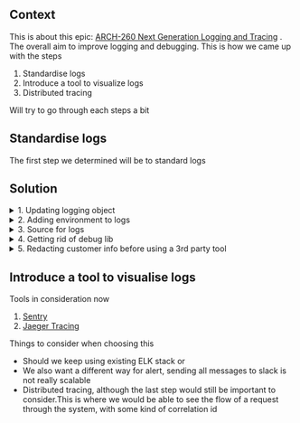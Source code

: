 
## Context

This is about this epic: [ARCH-260 Next Generation Logging and Tracing](https://comtravo.atlassian.net/browse/ARCH-260) .
The overall aim to improve logging and debugging.
This is how we came up with the steps
1. Standardise logs
2. Introduce a tool to visualize logs
3. Distributed tracing

Will try to go through each steps a bit

## Standardise logs
The first step we determined will be to standard logs


## Solution

<details>
  <summary>1. Updating logging object</summary>
  
  This could be what I think would be helpful object
Response Error Object

```ts
{
  application: string,
  statusCode: number,
  message: string,
  level:  'info' | 'error' | 'warn' ,
  environment: 'prod',
  request: {
    url:  string,
    headers: {}
  },
  response: {
    statusCode: number,
    message: string,
    headers: {}
  },
  responseTime: string
}
```

Info log

```ts
{
  application: string,
  message: string,
  level:  'info',
  environment: 'prod'
}
```

Error log

```ts
{
  application: string,
  message: string,
  level:  'error',
  environment: 'prod'
}
```

Heres an example of what the change could look like
<img width="1635" alt="unauthorized_error" src="https://user-images.githubusercontent.com/75316673/127314808-a404b677-204a-4556-9f90-722b358e1500.png">

We checked out replacing `bunyan` with `pinojs` for this.You can check out this https://github.com/comtravo/ct-backend/pull/11487
</details>

<details>
  <summary>2. Adding environment to logs</summary>
  
  Currently we index logs by environment, this means we have different sources for different environments.This also means it makes it difficult to change sources.If we add environment to logs and index together, we could easily switch logs from the logs itself
</details>

<details>
  <summary>3. Source for logs</summary>
  
  For alignment and ease, we could still keep using elasticserahc as our source for different tool
</details>

<details>
  <summary>4. Getting rid of debug lib</summary>
  
  Currently we use a package called `debug`, which allows us to add a env variable `DEBUG: *` and once this is set these log are used for debugging lambdas and services.
  
  We could instead make use [pino-debug](https://github.com/pinojs/pino-debug). This would allow us make use of the same library and make use of the same library like `logger.debug()`
</details>

<details>
  <summary>5. Redacting customer info before using a 3rd party tool</summary>
  
  Currently when swagger validation fails it logs the entire object that failed. This also includes stuff like `booking. guest_travelers` and `booking.booker` which has all info like email and phone number
</details>

## Introduce a tool to visualise logs
Tools in consideration now
1. [Sentry](https://sentry.io/welcome/)
2. [Jaeger Tracing](https://www.jaegertracing.io/)

Things to consider when choosing this
- Should we keep using existing ELK stack or 
- We also want a different way for alert, sending all messages to slack is not really scalable
- Distributed tracing, although the last step would still be important to consider.This is where we would be able to see the flow of a request through the system, with some kind of correlation id

